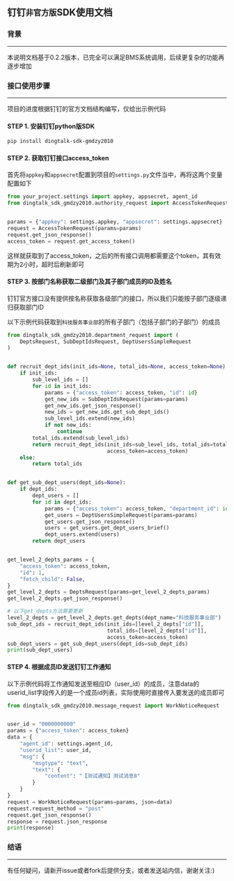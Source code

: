 ## 钉钉`非官方版`SDK使用文档

### 背景
--------------------  
本说明文档基于0.2.2版本，已完全可以满足BMS系统调用，后续更复杂的功能再逐步增加
    
    
    
### 接口使用步骤
--------------------  

项目的进度根据钉钉的官方文档结构编写，仅给出示例代码


#### STEP 1. 安装钉钉python版SDK

```bash
pip install dingtalk-sdk-gmdzy2010
```

#### STEP 2. 获取钉钉接口access_token
首先将`appkey`和`appsecret`配置到项目的`settings.py`文件当中，再将这两个变量配置如下
```python
from your_project.settings import appkey, appsecret, agent_id
from dingtalk_sdk_gmdzy2010.authority_request import AccessTokenRequest


params = {"appkey": settings.appkey, "appsecret": settings.appsecret}
request = AccessTokenRequest(params=params)
request.get_json_response()
access_token = request.get_access_token()
```
这样就获取到了access_token，之后的所有接口调用都需要这个token，其有效期为2小时，超时后刷新即可

#### STEP 3. 按部门名称获取二级部门及其子部门成员的ID及姓名
钉钉官方接口没有提供按名称获取各级部门的接口，所以我们只能按子部门逐级递归获取部门ID   

以下示例代码获取到`科技服务事业部`的所有子部门（包括子部门的子部门）的成员


```python
from dingtalk_sdk_gmdzy2010.department_request import (
    DeptsRequest, SubDeptIdsRequest, DeptUsersSimpleRequest
)


def recruit_dept_ids(init_ids=None, total_ids=None, access_token=None):
    if init_ids:
        sub_level_ids = []
        for id in init_ids:
            params = {"access_token": access_token, "id": id}
            get_new_ids = SubDeptIdsRequest(params=params)
            get_new_ids.get_json_response()
            new_ids = get_new_ids.get_sub_dept_ids()
            sub_level_ids.extend(new_ids)
            if not new_ids:
                continue
        total_ids.extend(sub_level_ids)
        return recruit_dept_ids(init_ids=sub_level_ids, total_ids=total_ids,
                                access_token=access_token)
    else:
        return total_ids


def get_sub_dept_users(dept_ids=None):
    if dept_ids:
        dept_users = []
        for id in dept_ids:
            params = {"access_token": access_token, "department_id": id}
            get_users = DeptUsersSimpleRequest(params=params)
            get_users.get_json_response()
            users = get_users.get_dept_users_brief()
            dept_users.extend(users)
        return dept_users


get_level_2_depts_params = {
    "access_token": access_token,
    "id": 1,
    "fetch_child": False,
}
get_level_2_depts = DeptsRequest(params=get_level_2_depts_params)
get_level_2_depts.get_json_response()

# 以下get_depts方法需要更新
level_2_depts = get_level_2_depts.get_depts(dept_name="科技服务事业部")
sub_dept_ids = recruit_dept_ids(init_ids=[level_2_depts["id"]],
                                total_ids=[level_2_depts["id"]],
                                access_token=access_token)
sub_dept_users = get_sub_dept_users(dept_ids=sub_dept_ids)
print(sub_dept_users)
```

#### STEP 4. 根据成员ID发送钉钉工作通知

以下示例代码将工作通知发送至相应ID（user_id）的成员，注意data的userid_list字段传入的是一个成员id列表，实际使用时直接传入要发送的成员即可

```python
from dingtalk_sdk_gmdzy2010.message_request import WorkNoticeRequest


user_id = "0000000000"
params = {"access_token": access_token}
data = {
    "agent_id": settings.agent_id,
    "userid_list": user_id,
    "msg": {
        "msgtype": "text",
        "text": {
            "content": "【测试通知】测试消息8"
        }
    }
}
request = WorkNoticeRequest(params=params, json=data)
request.request_method = "post"
request.get_json_response()
response = request.json_response
print(response)
```



### 结语
--------------------     
有任何疑问，请新开issue或者fork后提供分支，或者发送站内信，谢谢关注:)


